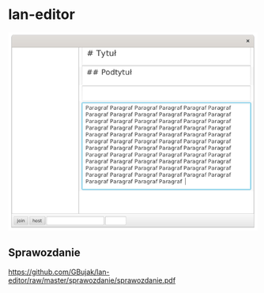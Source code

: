 # lan-editor

<p align="center">
  <img src="sprawozdanie/img/interfejs.png">
</p>

## Sprawozdanie

<https://github.com/GBujak/lan-editor/raw/master/sprawozdanie/sprawozdanie.pdf>

